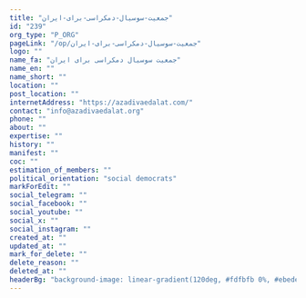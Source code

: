 ```yaml
---
title: "جمعیت-سوسیال-دمکراسی-برای-ایران"
id: "239"
org_type: "P_ORG"
pageLink: "/op/جمعیت-سوسیال-دمکراسی-برای-ایران"
logo: ""
name_fa: "جمعیت سوسیال دمکراسی برای ایران"
name_en: ""
name_short: ""
location: ""
post_location: ""
internetAddress: "https://azadivaedalat.com/"
contact: "info@azadivaedalat.org"
phone: ""
about: ""
expertise: ""
history: ""
manifest: ""
coc: ""
estimation_of_members: ""
political_orientation: "social democrats"
markForEdit: ""
social_telegram: ""
social_facebook: ""
social_youtube: ""
social_x: ""
social_instagram: ""
created_at: ""
updated_at: ""
mark_for_delete: ""
delete_reason: ""
deleted_at: ""
headerBg: "background-image: linear-gradient(120deg, #fdfbfb 0%, #ebedee 100%);"
---
```

